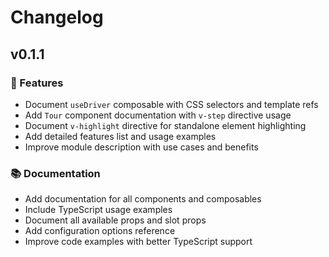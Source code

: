 # Changelog


## v0.1.1

### 🚀 Features

- Document `useDriver` composable with CSS selectors and template refs
- Add `Tour` component documentation with `v-step` directive usage
- Document `v-highlight` directive for standalone element highlighting
- Add detailed features list and usage examples
- Improve module description with use cases and benefits

### 📚 Documentation

- Add documentation for all components and composables
- Include TypeScript usage examples
- Document all available props and slot props
- Add configuration options reference
- Improve code examples with better TypeScript support

